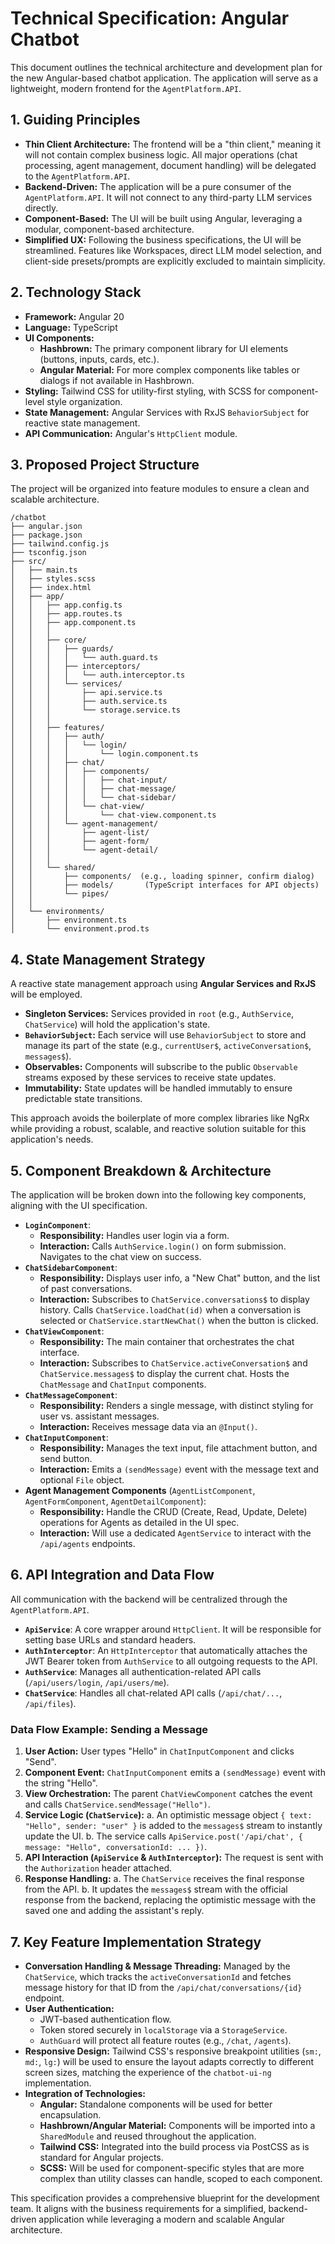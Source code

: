 # Technical Specification: Angular Chatbot

This document outlines the technical architecture and development plan for the new Angular-based chatbot application. The application will serve as a lightweight, modern frontend for the `AgentPlatform.API`.

## 1. Guiding Principles

- **Thin Client Architecture:** The frontend will be a "thin client," meaning it will not contain complex business logic. All major operations (chat processing, agent management, document handling) will be delegated to the `AgentPlatform.API`.
- **Backend-Driven:** The application will be a pure consumer of the `AgentPlatform.API`. It will not connect to any third-party LLM services directly.
- **Component-Based:** The UI will be built using Angular, leveraging a modular, component-based architecture.
- **Simplified UX:** Following the business specifications, the UI will be streamlined. Features like Workspaces, direct LLM model selection, and client-side presets/prompts are explicitly excluded to maintain simplicity.

## 2. Technology Stack

-   **Framework:** Angular 20
-   **Language:** TypeScript
-   **UI Components:**
    -   **Hashbrown:** The primary component library for UI elements (buttons, inputs, cards, etc.).
    -   **Angular Material:** For more complex components like tables or dialogs if not available in Hashbrown.
-   **Styling:** Tailwind CSS for utility-first styling, with SCSS for component-level style organization.
-   **State Management:** Angular Services with RxJS `BehaviorSubject` for reactive state management.
-   **API Communication:** Angular's `HttpClient` module.

## 3. Proposed Project Structure

The project will be organized into feature modules to ensure a clean and scalable architecture.

```
/chatbot
├── angular.json
├── package.json
├── tailwind.config.js
├── tsconfig.json
├── src/
│   ├── main.ts
│   ├── styles.scss
│   ├── index.html
│   ├── app/
│   │   ├── app.config.ts
│   │   ├── app.routes.ts
│   │   ├── app.component.ts
│   │   │
│   │   ├── core/
│   │   │   ├── guards/
│   │   │   │   └── auth.guard.ts
│   │   │   ├── interceptors/
│   │   │   │   └── auth.interceptor.ts
│   │   │   └── services/
│   │   │       ├── api.service.ts
│   │   │       ├── auth.service.ts
│   │   │       └── storage.service.ts
│   │   │
│   │   ├── features/
│   │   │   ├── auth/
│   │   │   │   └── login/
│   │   │   │       └── login.component.ts
│   │   │   ├── chat/
│   │   │   │   ├── components/
│   │   │   │   │   ├── chat-input/
│   │   │   │   │   ├── chat-message/
│   │   │   │   │   └── chat-sidebar/
│   │   │   │   └── chat-view/
│   │   │   │       └── chat-view.component.ts
│   │   │   └── agent-management/
│   │   │       ├── agent-list/
│   │   │       ├── agent-form/
│   │   │       └── agent-detail/
│   │   │
│   │   └── shared/
│   │       ├── components/  (e.g., loading spinner, confirm dialog)
│   │       ├── models/       (TypeScript interfaces for API objects)
│   │       └── pipes/
│   │
│   └── environments/
│       ├── environment.ts
│       └── environment.prod.ts
```

## 4. State Management Strategy

A reactive state management approach using **Angular Services and RxJS** will be employed.

-   **Singleton Services:** Services provided in `root` (e.g., `AuthService`, `ChatService`) will hold the application's state.
-   **`BehaviorSubject`:** Each service will use `BehaviorSubject` to store and manage its part of the state (e.g., `currentUser$`, `activeConversation$`, `messages$`).
-   **Observables:** Components will subscribe to the public `Observable` streams exposed by these services to receive state updates.
-   **Immutability:** State updates will be handled immutably to ensure predictable state transitions.

This approach avoids the boilerplate of more complex libraries like NgRx while providing a robust, scalable, and reactive solution suitable for this application's needs.

## 5. Component Breakdown & Architecture

The application will be broken down into the following key components, aligning with the UI specification.

-   **`LoginComponent`**:
    -   **Responsibility:** Handles user login via a form.
    -   **Interaction:** Calls `AuthService.login()` on form submission. Navigates to the chat view on success.
-   **`ChatSidebarComponent`**:
    -   **Responsibility:** Displays user info, a "New Chat" button, and the list of past conversations.
    -   **Interaction:** Subscribes to `ChatService.conversations$` to display history. Calls `ChatService.loadChat(id)` when a conversation is selected or `ChatService.startNewChat()` when the button is clicked.
-   **`ChatViewComponent`**:
    -   **Responsibility:** The main container that orchestrates the chat interface.
    -   **Interaction:** Subscribes to `ChatService.activeConversation$` and `ChatService.messages$` to display the current chat. Hosts the `ChatMessage` and `ChatInput` components.
-   **`ChatMessageComponent`**:
    -   **Responsibility:** Renders a single message, with distinct styling for user vs. assistant messages.
    -   **Interaction:** Receives message data via an `@Input()`.
-   **`ChatInputComponent`**:
    -   **Responsibility:** Manages the text input, file attachment button, and send button.
    -   **Interaction:** Emits a `(sendMessage)` event with the message text and optional `File` object.
-   **Agent Management Components** (`AgentListComponent`, `AgentFormComponent`, `AgentDetailComponent`):
    -   **Responsibility:** Handle the CRUD (Create, Read, Update, Delete) operations for Agents as detailed in the UI spec.
    -   **Interaction:** Will use a dedicated `AgentService` to interact with the `/api/agents` endpoints.

## 6. API Integration and Data Flow

All communication with the backend will be centralized through the `AgentPlatform.API`.

-   **`ApiService`**: A core wrapper around `HttpClient`. It will be responsible for setting base URLs and standard headers.
-   **`AuthInterceptor`**: An `HttpInterceptor` that automatically attaches the JWT Bearer token from `AuthService` to all outgoing requests to the API.
-   **`AuthService`**: Manages all authentication-related API calls (`/api/users/login`, `/api/users/me`).
-   **`ChatService`**: Handles all chat-related API calls (`/api/chat/...`, `/api/files`).

### Data Flow Example: Sending a Message

1.  **User Action:** User types "Hello" in `ChatInputComponent` and clicks "Send".
2.  **Component Event:** `ChatInputComponent` emits a `(sendMessage)` event with the string "Hello".
3.  **View Orchestration:** The parent `ChatViewComponent` catches the event and calls `ChatService.sendMessage("Hello")`.
4.  **Service Logic (`ChatService`):**
    a. An optimistic message object `{ text: "Hello", sender: "user" }` is added to the `messages$` stream to instantly update the UI.
    b. The service calls `ApiService.post('/api/chat', { message: "Hello", conversationId: ... })`.
5.  **API Interaction (`ApiService` & `AuthInterceptor`):** The request is sent with the `Authorization` header attached.
6.  **Response Handling:**
    a. The `ChatService` receives the final response from the API.
    b. It updates the `messages$` stream with the official response from the backend, replacing the optimistic message with the saved one and adding the assistant's reply.

## 7. Key Feature Implementation Strategy

-   **Conversation Handling & Message Threading:** Managed by the `ChatService`, which tracks the `activeConversationId` and fetches message history for that ID from the `/api/chat/conversations/{id}` endpoint.
-   **User Authentication:**
    -   JWT-based authentication flow.
    -   Token stored securely in `localStorage` via a `StorageService`.
    -   `AuthGuard` will protect all feature routes (e.g., `/chat`, `/agents`).
-   **Responsive Design:** Tailwind CSS's responsive breakpoint utilities (`sm:`, `md:`, `lg:`) will be used to ensure the layout adapts correctly to different screen sizes, matching the experience of the `chatbot-ui-ng` implementation.
-   **Integration of Technologies:**
    -   **Angular:** Standalone components will be used for better encapsulation.
    -   **Hashbrown/Angular Material:** Components will be imported into a `SharedModule` and reused throughout the application.
    -   **Tailwind CSS:** Integrated into the build process via PostCSS as is standard for Angular projects.
    -   **SCSS:** Will be used for component-specific styles that are more complex than utility classes can handle, scoped to each component.

This specification provides a comprehensive blueprint for the development team. It aligns with the business requirements for a simplified, backend-driven application while leveraging a modern and scalable Angular architecture.